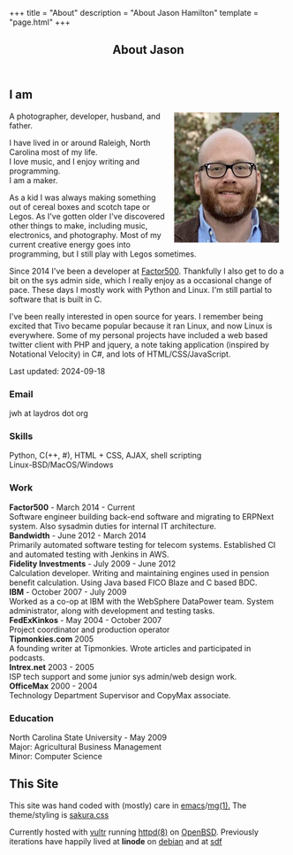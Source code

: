 +++
title = "About"
description = "About Jason Hamilton"
template = "page.html"
+++

<style>#jason-headshot {margin: 2px 15px;}</style>

<header>
  <h2>About Jason</h2>
</header>

## I am

<img id="jason-headshot" style="float:right;" src="/img/2020-jason-headshot.jpeg"
  alt="boring picture of Jason"> A photographer, developer, husband, and father.

I have lived in or around Raleigh, North Carolina most of my life.  
I love music, and I enjoy writing and programming.  
I am a maker.

As a kid I was always making something out of cereal boxes and scotch tape or Legos. As I've
gotten older I've discovered other things to make, including music, electronics, and
photography. Most of my current creative energy goes into programming, but I still play with
Legos sometimes.

Since 2014 I've been a developer at [Factor500](https://www.factor500.com/). Thankfully
I also get to do a bit on the sys admin side, which I really enjoy as a occasional change of pace.
These days I mostly work with Python and Linux. I'm still partial to software that is built in C.

I've been really interested in open source for years. I remember being excited that Tivo became
popular because it ran Linux, and now Linux is everywhere. Some of my personal projects have
included a web based twitter client with PHP and jquery, a note taking application (inspired
by Notational Velocity) in C#, and lots of HTML/CSS/JavaScript.

<div class="note">Last updated: 2024-09-18</div>

### Email

jwh at laydros dot org

### Skills

Python, C(++, #), HTML + CSS, AJAX, shell scripting  
Linux-BSD/MacOS/Windows  

### Work

**Factor500** - March 2014 - Current  
Software engineer building back-end software and migrating to ERPNext system. Also sysadmin duties
  for internal IT architecture.  
**Bandwidth** - June 2012 - March 2014  
Primarily automated software testing for telecom systems. Established CI and automated testing
  with Jenkins in AWS.  
**Fidelity Investments** - July 2009 - June 2012  
Calculation developer. Writing and maintaining engines used in pension benefit calculation. Using
  Java based FICO Blaze and C based BDC.  
**IBM** - October 2007 - July 2009  
Worked as a co-op at IBM with the WebSphere DataPower team. System administrator, along with development
  and testing tasks.  
**FedExKinkos** - May 2004 - October 2007  
Project coordinator and production operator  
**Tipmonkies.com** 2005  
A founding writer at Tipmonkies. Wrote articles and participated in podcasts.  
**Intrex.net** 2003 - 2005  
ISP tech support and some junior sys admin/web design work.  
**OfficeMax** 2000 - 2004  
Technology Department Supervisor and CopyMax associate.  

### Education

North Carolina State University - May 2009  
Major: Agricultural Business Management  
Minor: Computer Science  

## This Site

This site was hand coded with (mostly) care in [emacs](https://www.gnu.org/software/emacs/)/[mg(1).](https://man.openbsd.org/mg) The theme/styling is [sakura.css](https://oxal.org/projects/sakura/)

Currently hosted with [vultr](https://www.vultr.com/) running [httpd(8)](https://man.openbsd.org/httpd.8) on [OpenBSD](https://www.openbsd.org/).
Previously iterations have happily lived at **linode** on [debian](https://www.debian.org/) and at [sdf](http://sdf.org)
